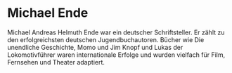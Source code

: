 # Michael Ende

Michael Andreas Helmuth Ende war ein deutscher Schriftsteller. Er zählt zu den erfolgreichsten deutschen Jugendbuchautoren. Bücher wie Die unendliche Geschichte, Momo und Jim Knopf und Lukas der Lokomotivführer waren internationale Erfolge und wurden vielfach für Film, Fernsehen und Theater adaptiert.